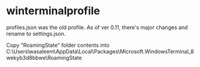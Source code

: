 # winterminalprofile

profiles.json was the old profile. As of ver 0.11, there's major changes and rename to settings.json.

Copy "RoamingState" folder contents into C:\Users\wasaleem\AppData\Local\Packages\Microsoft.WindowsTerminal_8wekyb3d8bbwe\RoamingState

